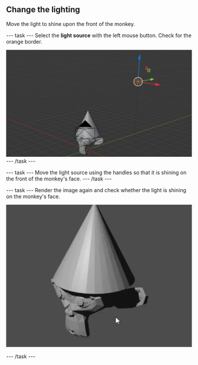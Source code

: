 ## Change the lighting

Move the light to shine upon the front of the monkey.

--- task ---
Select the **light source** with the left mouse button. Check for the orange border.

![A 3d scene with the light source highlighted in orange](images/select-light.png)
--- /task ---

--- task ---
Move the light source using the handles so that it is shining on the front of the monkey's face.
--- /task ---

--- task ---
Render the image again and check whether the light is shining on the monkey's face. 

![A 3d model of a monkey with a cone on its head. The model has light shining on it so the features can be seen.](images/well-lit.png)

--- /task ---